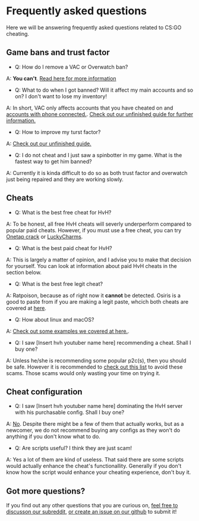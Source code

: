 # Frequently asked questions

Here we will be answering frequently asked questions related to CS:GO cheating.

## Game bans and trust factor

* Q: How do I remove a VAC or Overwatch ban? 

A: **You can't**. [Read here for more information]()

* Q: What to do when I got banned? Will it affect my main accounts and so on? I don't want to lose my inventory!

A: In short, VAC only affects accounts that you have cheated on and [accounts with phone connected.](https://support.steampowered.com/kb/7849-RADZ-6869/). [Check out our unfinished guide for further information.](../miscellaneous/things-to-do-when-your-account-got-banned.md)

* Q: How to improve my turst factor?

A: [Check out our unfinished guide.](../miscellaneous/trust-factor.md)

* Q: I do not cheat and I just saw a spinbotter in my game. What is the fastest way to get him banned?

A: Currently it is kinda difficult to do so as both trust factor and overwatch just being repaired and they are working slowly.

## Cheats

* Q: What is the best free cheat for HvH?

A: To be honest, all free HvH cheats will severly underperform compared to popular paid cheats. However, if you must use a free cheat, you can try [Onetap crack](https://github.com/csgohacks/master-guide/tree/ac1524cb43dcd48d22efc3a2cd10c4323464d8f3/free-and-pastes/cracks/onetap-crack/README.md) or [LuckyCharms](../free-and-pastes/luckycharms/).

* Q: What is the best paid cheat for HvH?

A: This is largely a matter of opinion, and I advise you to make that decision for yourself. You can look at information about paid HvH cheats in the section below.

* Q: What is the best free legit cheat?

A: Ratpoison, because as of right now it **cannot** be detected. Osiris is a good to paste from if you are making a legit paste, whcich both cheats are covered at [here]().

* Q: How about linux and macOS?

A: [Check out some examples we covered at here.](../cheat-software/linux-and-mac-cheats.md).

* Q: I saw \[Insert hvh youtuber name here\] recommending a cheat. Shall I buy one?

A: Unless he/she is recommending some popular p2c\(s\), then you should be safe. However it is recommended to [check out this list](../cheat-software/pastes-and-scams.md) to avoid these scams. Those scams would only wasting your time on trying it.

## Cheat configuration

* Q: I saw \[Insert hvh youtuber name here\] dominating the HvH server with his purchasable config. Shall I buy one?

A: [No](../cheat-configuration/introduction/paid-configurations.md). Despite there might be a few of them that actually works, but as a newcomer, we do not recommend buying any configs as they won't do anything if you don't know what to do.

* Q: Are scripts useful? I think they are just scam!

A: Yes a lot of them are kind of useless. That said there are some scripts would actually enhance the cheat's functionallity. Generally if you don't know how the script would enhance your cheating experience, don't buy it.

## Got more questions?

If you find out any other questions that you are curious on, [feel free to discusson our subreddit](https://www.reddit.com/r/Csgohacks/), [or create an issue on our github](https://github.com/csgohacks/master-guide/issues) to submit it!
